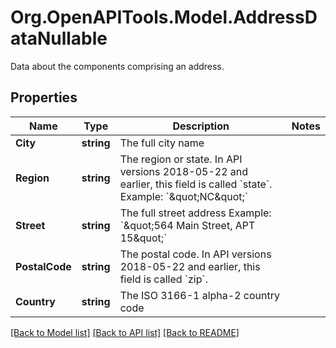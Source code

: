 # Org.OpenAPITools.Model.AddressDataNullable
Data about the components comprising an address.

## Properties

Name | Type | Description | Notes
------------ | ------------- | ------------- | -------------
**City** | **string** | The full city name | 
**Region** | **string** | The region or state. In API versions 2018-05-22 and earlier, this field is called &#x60;state&#x60;. Example: &#x60;\&quot;NC\&quot;&#x60; | 
**Street** | **string** | The full street address Example: &#x60;\&quot;564 Main Street, APT 15\&quot;&#x60; | 
**PostalCode** | **string** | The postal code. In API versions 2018-05-22 and earlier, this field is called &#x60;zip&#x60;. | 
**Country** | **string** | The ISO 3166-1 alpha-2 country code | 

[[Back to Model list]](../README.md#documentation-for-models) [[Back to API list]](../README.md#documentation-for-api-endpoints) [[Back to README]](../README.md)

